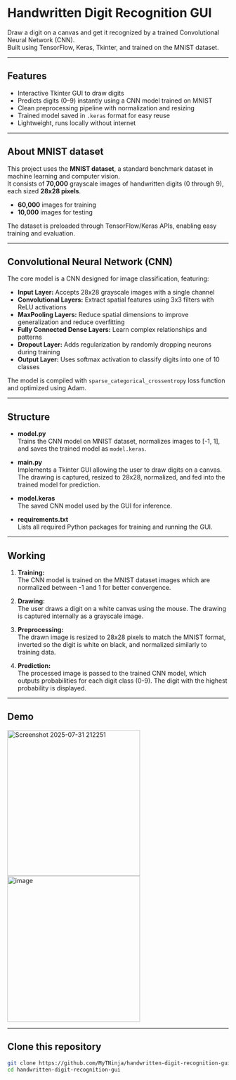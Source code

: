 # Handwritten Digit Recognition GUI

Draw a digit on a canvas and get it recognized by a trained Convolutional Neural Network (CNN).  
Built using TensorFlow, Keras, Tkinter, and trained on the MNIST dataset.

---

## Features

- Interactive Tkinter GUI to draw digits
- Predicts digits (0–9) instantly using a CNN model trained on MNIST
- Clean preprocessing pipeline with normalization and resizing
- Trained model saved in `.keras` format for easy reuse
- Lightweight, runs locally without internet

---

## About MNIST dataset

This project uses the **MNIST dataset**, a standard benchmark dataset in machine learning and computer vision.  
It consists of **70,000** grayscale images of handwritten digits (0 through 9), each sized **28x28 pixels**.  
- **60,000** images for training  
- **10,000** images for testing  

The dataset is preloaded through TensorFlow/Keras APIs, enabling easy training and evaluation.

---

## Convolutional Neural Network (CNN)

The core model is a CNN designed for image classification, featuring:

- **Input Layer:** Accepts 28x28 grayscale images with a single channel
- **Convolutional Layers:** Extract spatial features using 3x3 filters with ReLU activations
- **MaxPooling Layers:** Reduce spatial dimensions to improve generalization and reduce overfitting
- **Fully Connected Dense Layers:** Learn complex relationships and patterns
- **Dropout Layer:** Adds regularization by randomly dropping neurons during training
- **Output Layer:** Uses softmax activation to classify digits into one of 10 classes

The model is compiled with `sparse_categorical_crossentropy` loss function and optimized using Adam.

---

## Structure

- **model.py**  
  Trains the CNN model on MNIST dataset, normalizes images to [-1, 1], and saves the trained model as `model.keras`.

- **main.py**  
  Implements a Tkinter GUI allowing the user to draw digits on a canvas.  
  The drawing is captured, resized to 28x28, normalized, and fed into the trained model for prediction.

- **model.keras**  
  The saved CNN model used by the GUI for inference.

- **requirements.txt**  
  Lists all required Python packages for training and running the GUI.

---

## Working

1. **Training:**  
   The CNN model is trained on the MNIST dataset images which are normalized between -1 and 1 for better convergence.

2. **Drawing:**  
   The user draws a digit on a white canvas using the mouse. The drawing is captured internally as a grayscale image.

3. **Preprocessing:**  
   The drawn image is resized to 28x28 pixels to match the MNIST format, inverted so the digit is white on black, and normalized similarly to training data.

4. **Prediction:**  
   The processed image is passed to the trained CNN model, which outputs probabilities for each digit class (0-9). The digit with the highest probability is displayed.

---

## Demo

<img width="302" height="332" alt="Screenshot 2025-07-31 212251" src="https://github.com/user-attachments/assets/e1b20a85-e880-4384-85fc-1d42f5c19cac" />
<img width="302" height="332" alt="image" src="https://github.com/user-attachments/assets/e1cab44b-5e6a-48a0-86dc-628241d00b11" />

---

## Clone this repository

```bash
git clone https://github.com/MyTNinja/handwritten-digit-recognition-gui.git
cd handwritten-digit-recognition-gui

